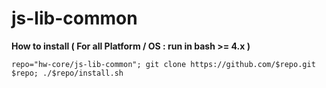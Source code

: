 # js-lib-common

**How to install ( For all Platform / OS : run in bash >= 4.x )**

    repo="hw-core/js-lib-common"; git clone https://github.com/$repo.git $repo; ./$repo/install.sh
